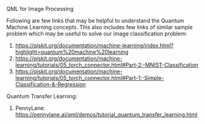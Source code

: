 QML for Image Processing

Following are few links that may be helpful to understand the Quantum Machine Learning concepts. This also includes few links of similar sample problem which may be useful to solve our image classification problem:
1. https://qiskit.org/documentation/machine-learning/index.html?highlight=quantum%20machine%20learning
2. https://qiskit.org/documentation/machine-learning/tutorials/05_torch_connector.html#Part-2:-MNIST-Classification
3. https://qiskit.org/documentation/machine-learning/tutorials/05_torch_connector.html#Part-1:-Simple-Classification-&-Regression

Quantum Transfer Learning: 
1. PennyLane: https://pennylane.ai/qml/demos/tutorial_quantum_transfer_learning.html
